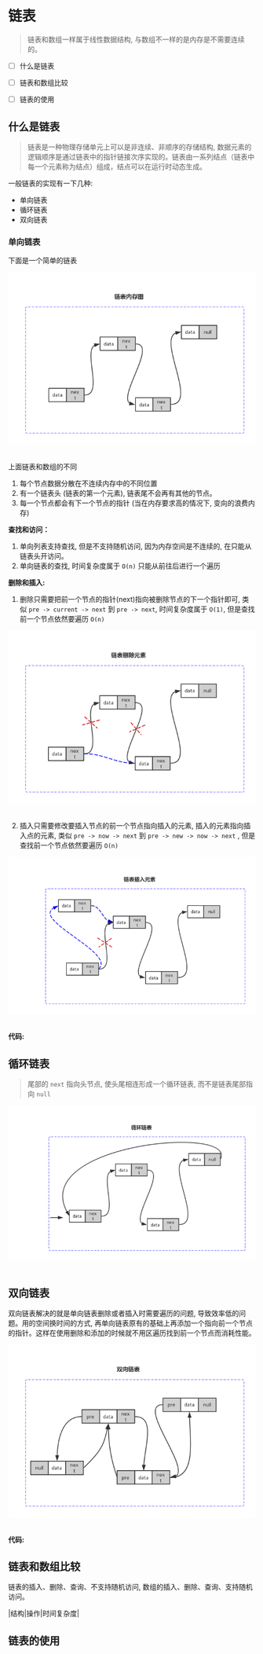 # 链表
> 链表和数组一样属于线性数据结构, 与数组不一样的是内存是不需要连续的。

- [ ] 什么是链表
- [ ] 链表和数组比较
- [ ] 链表的使用



## 什么是链表
> 链表是一种物理存储单元上可以是非连续、非顺序的存储结构, 数据元素的逻辑顺序是通过链表中的指针链接次序实现的。链表由一系列结点（链表中每一个元素称为结点）组成，结点可以在运行时动态生成。

一般链表的实现有一下几种:
* 单向链表
* 循环链表
* 双向链表

### 单向链表
下面是一个简单的链表
<div align="center"> <img src="../images/链表内存图.jpg" /> </div><br>

上面链表和数组的不同
1. 每个节点数据分散在不连续内存中的不同位置
2. 有一个链表头 (链表的第一个元素), 链表尾不会再有其他的节点。
3. 每一个节点都会有下一个节点的指针 (当在内存要求高的情况下, 变向的浪费内存)


**查找和访问：**

1. 单向列表支持查找, 但是不支持随机访问, 因为内存空间是不连续的, 在只能从链表头开访问。
2. 单向链表的查找, 时间复杂度属于 `O(n)` 只能从前往后进行一个遍历


**删除和插入:**

1. 删除只需要把前一个节点的指针(next)指向被删除节点的下一个指针即可, 类似 `pre -> current -> next`  到 `pre -> next`, 时间复杂度属于 `O(1)`, 但是查找前一个节点依然要遍历 `O(n)`

<div align="center"> <img src="../images/链表删除元素.jpg" /> </div><br>

2. 插入只需要修改要插入节点的前一个节点指向插入的元素, 插入的元素指向插入点的元素, 类似 `pre -> now -> next` 到 `pre -> new -> now -> next` , 但是查找前一个节点依然要遍历 `O(n)`

<div align="center"> <img src="../images/链表插入元素.jpg" /> </div><br>

**代码:**


## 循环链表
> 尾部的 `next` 指向头节点, 使头尾相连形成一个循环链表, 而不是链表尾部指向 `null`

<div align="center"> <img src="../images/循环链表.jpg" /> </div><br>


## 双向链表
双向链表解决的就是单向链表删除或者插入时需要遍历的问题, 导致效率低的问题。用的空间换时间的方式, 再单向链表原有的基础上再添加一个指向前一个节点的指针。这样在使用删除和添加的时候就不用区遍历找到前一个节点而消耗性能。

<div align="center"> <img src="../images/双向链表.jpg" /> </div><br>


**代码:**


## 链表和数组比较
链表的插入、删除、查询、不支持随机访问, 数组的插入、删除、查询、支持随机访问。

|结构|操作|时间复杂度|


## 链表的使用













